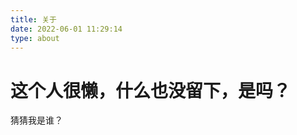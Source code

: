 ```yaml
---
title: 关于
date: 2022-06-01 11:29:14
type: about
---
```


 

# 这个人很懒，什么也没留下，是吗？































































猜猜我是谁？

